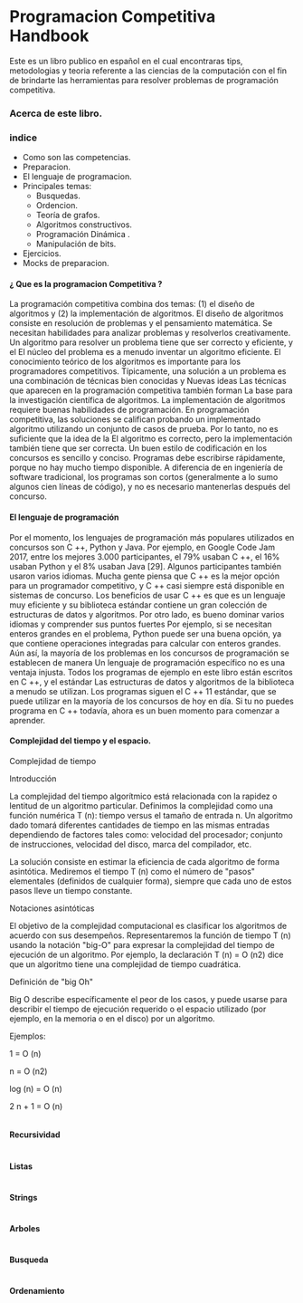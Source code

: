 # Programacion Competitiva Handbook
Este es un libro publico en español en el cual encontraras tips, metodologias y teoria referente a las ciencias de la computación con el fin de brindarte las herramientas para resolver problemas de programación competitiva.

### Acerca de este libro.

### indice
- Como son las competencias.
- Preparacion.
- El lenguaje de programacion. 
- Principales temas:
  - Busquedas.
  - Ordencion.
  - Teoría de grafos.
  - Algoritmos constructivos.
  - Programación Dinámica .
  - Manipulación de bits.
- Ejercicios.
- Mocks de preparacion.



#### ¿ Que es la programacion Competitiva ? 
La programación competitiva combina dos temas: (1) el diseño de algoritmos y (2) la implementación de algoritmos.
El diseño de algoritmos consiste en resolución de problemas y el pensamiento matemática. 
Se necesitan habilidades para analizar problemas y resolverlos creativamente.
Un algoritmo para resolver un problema tiene que ser correcto y eficiente, y el
El núcleo del problema es a menudo inventar un algoritmo eficiente.
El conocimiento teórico de los algoritmos es importante para los programadores competitivos.
Típicamente, una solución a un problema es una combinación de técnicas bien conocidas y
Nuevas ideas Las técnicas que aparecen en la programación competitiva también forman
La base para la investigación científica de algoritmos.
La implementación de algoritmos requiere buenas habilidades de programación. En
programación competitiva, las soluciones se califican probando un implementado
algoritmo utilizando un conjunto de casos de prueba. Por lo tanto, no es suficiente que la idea de la
El algoritmo es correcto, pero la implementación también tiene que ser correcta.
Un buen estilo de codificación en los concursos es sencillo y conciso. Programas
debe escribirse rápidamente, porque no hay mucho tiempo disponible. A diferencia de en
ingeniería de software tradicional, los programas son cortos (generalmente a lo sumo algunos
cien líneas de código), y no es necesario mantenerlas después del concurso.

#### El lenguaje de programación

Por el momento, los lenguajes de programación más populares utilizados en concursos son
C ++, Python y Java. Por ejemplo, en Google Code Jam 2017, entre los mejores
3.000 participantes, el 79% usaban C ++, el 16% usaban Python y el 8% usaban Java [29].
Algunos participantes también usaron varios idiomas.
Mucha gente piensa que C ++ es la mejor opción para un programador competitivo,
y C ++ casi siempre está disponible en sistemas de concurso. Los beneficios de usar C ++
es que es un lenguaje muy eficiente y su biblioteca estándar contiene un gran
colección de estructuras de datos y algoritmos.
Por otro lado, es bueno dominar varios idiomas y comprender
sus puntos fuertes Por ejemplo, si se necesitan enteros grandes en el problema, Python
puede ser una buena opción, ya que contiene operaciones integradas para calcular con enteros grandes. Aún así, la mayoría de los problemas en los concursos de programación se establecen de manera
Un lenguaje de programación específico no es una ventaja injusta.
Todos los programas de ejemplo en este libro están escritos en C ++, y el estándar
Las estructuras de datos y algoritmos de la biblioteca a menudo se utilizan. Los programas siguen el
C ++ 11 estándar, que se puede utilizar en la mayoría de los concursos de hoy en día. Si tu no puedes
programa en C ++ todavía, ahora es un buen momento para comenzar a aprender.

#### Complejidad del tiempo y el espacio.


Complejidad de tiempo


 Introducción

 La complejidad del tiempo algorítmico está relacionada con la rapidez o lentitud de un algoritmo particular.  Definimos la complejidad como una función numérica T (n): tiempo versus el tamaño de entrada n.  Un algoritmo dado tomará diferentes cantidades de tiempo en las mismas entradas dependiendo de factores tales como: velocidad del procesador;  conjunto de instrucciones, velocidad del disco, marca del compilador, etc.

 La solución consiste en estimar la eficiencia de cada algoritmo de forma asintótica.  Mediremos el tiempo T (n) como el número de "pasos" elementales (definidos de cualquier forma), siempre que cada uno de estos pasos lleve un tiempo constante.

 Notaciones asintóticas

 El objetivo de la complejidad computacional es clasificar los algoritmos de acuerdo con sus desempeños.  Representaremos la función de tiempo T (n) usando la notación "big-O" para expresar la complejidad del tiempo de ejecución de un algoritmo.  Por ejemplo, la declaración T (n) = O (n2) dice que un algoritmo tiene una complejidad de tiempo cuadrática.

 Definición de "big Oh"

 Big O describe específicamente el peor de los casos, y puede usarse para describir el tiempo de ejecución requerido o el espacio utilizado (por ejemplo, en la memoria o en el disco) por un algoritmo.

 Ejemplos:

 1 = O (n)

 n = O (n2)

 log (n) = O (n)

 2 n + 1 = O (n)



```Java

```
#### Recursividad

```Java

```

#### Listas

```Java

```

#### Strings

```Java

```

#### Arboles

```Java

```

#### Busqueda


```Java

```
#### Ordenamiento 

